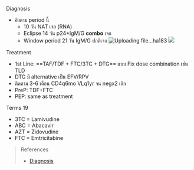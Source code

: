 Diagnosis
- อิงตาม period นี้
	- 10 วัน NAT เจอ (RNA)
	- Eclipse 14 วัน p24+IgM/G **combo** เจอ
	- Window period 21 วัน IgM/G ปกติเจอ
![Uploading file...ha183]()
![](https://i.imgur.com/HrkzWxh.png)

Treatment
- 1st Line: ==TAF/TDF + FTC/3TC + DTG== แบบ Fix dose combination เช่น TLD
- DTG มี alternative เป็น EFV/RPV
- ติดตาม 3-6 เดือน CD4q6mo VLq1yr จน negx2 เลิก
- PreP: TDF+FTC
- PEP: same as treatment 

Terms 19
- 3TC = Lamivudine
- ABC = Abacavir
- AZT = Zidovudine
- FTC = Emtricitabine


> References
> - [Diagnosis](https://www.cdc.gov/hiv/clinicians/screening/diagnostic-tests.html)
